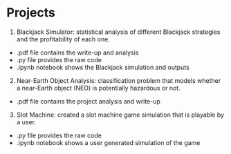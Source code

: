 # Projects

1) Blackjack Simulator: statistical analysis of different Blackjack strategies and the profitability of each one.

- .pdf file contains the write-up and analysis
- .py file provides the raw code
- .ipynb notebook shows the Blackjack simulation and outputs

2) Near-Earth Object Analysis: classification problem that models whether a near-Earth object (NEO) is potentially hazardous or not. 

- .pdf file contains the project analysis and write-up

3) Slot Machine: created a slot machine game simulation that is playable by a user.

- .py file provides the raw code
- .ipynb notebook shows a user generated simulation of the game

